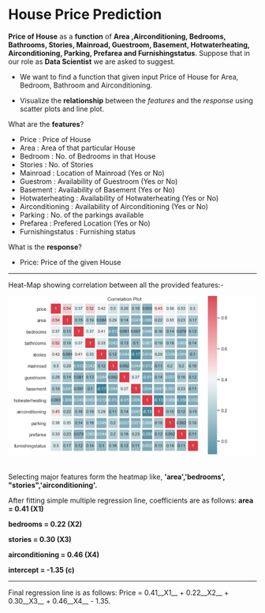 # House Price Prediction

__Price of House__  as a __function__ of __Area ,Airconditioning, Bedrooms, Bathrooms, Stories, Mainroad, Guestroom, Basement, Hotwaterheating, Airconditioning, Parking, Prefarea and Furnishingstatus__. Suppose that in our role as __Data Scientist__ we are asked to suggest.

- We want to find a function that given input Price of House for Area, Bedroom, Bathroom and Airconditioning.

- Visualize the __relationship__ between the _features_ and the _response_ using scatter plots and line plot.

What are the **features**?

- Price            :   Price of House
- Area             :   Area of that particular House
- Bedroom          :   No. of Bedrooms in that House
- Stories          :   No. of Stories
- Mainroad         :   Location of Mainroad (Yes or No)
- Guestrom         :   Availability of Guestroom (Yes or No)
- Basement         :   Availability of Basement (Yes or No)
- Hotwaterheating  :   Availability of Hotwaterheating (Yes or No)
- Airconditioning  :   Availability of Airconditioning (Yes or No)
- Parking          :   No. of the parkings available
- Prefarea         :   Prefered Location (Yes or No)
- Furnishingstatus :   Furnishing status


What is the **response**?

- Price:              Price of the given House
___

Heat-Map showing correlation between all the provided features:-

![image.jpg](images/Capture.PNG)<br><br>

Selecting major features form the heatmap like, __'area','bedrooms', "stories",'airconditioning'.__ 

After fitting simple multiple regression line, coefficients are as follows:
__area = 0.41 (X1)__

__bedrooms = 0.22 (X2)__

__stories = 0.30 (X3)__

__airconditioning = 0.46 (X4)__

__intercept = -1.35 (c)__
___
Final regression line is as follows: Price = 0.41__X1__ + 0.22__X2__ + 0.30__X3__ + 0.46__X4__ - 1.35.
